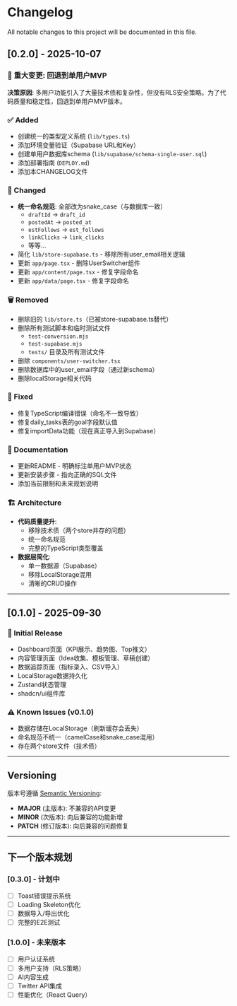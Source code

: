 # Changelog

All notable changes to this project will be documented in this file.

## [0.2.0] - 2025-10-07

### 🎯 **重大变更: 回退到单用户MVP**

**决策原因**: 多用户功能引入了大量技术债和复杂性，但没有RLS安全策略。为了代码质量和稳定性，回退到单用户MVP版本。

### ✅ Added
- 创建统一的类型定义系统 (`lib/types.ts`)
- 添加环境变量验证（Supabase URL和Key）
- 创建单用户数据库schema (`lib/supabase/schema-single-user.sql`)
- 添加部署指南 (`DEPLOY.md`)
- 添加本CHANGELOG文件

### 🔄 Changed
- **统一命名规范**: 全部改为snake_case（与数据库一致）
  - `draftId` → `draft_id`
  - `postedAt` → `posted_at`
  - `estFollows` → `est_follows`
  - `linkClicks` → `link_clicks`
  - 等等...
- 简化 `lib/store-supabase.ts` - 移除所有user_email相关逻辑
- 更新 `app/page.tsx` - 删除UserSwitcher组件
- 更新 `app/content/page.tsx` - 修复字段命名
- 更新 `app/data/page.tsx` - 修复字段命名

### 🗑️ Removed
- 删除旧的 `lib/store.ts`（已被store-supabase.ts替代）
- 删除所有测试脚本和临时测试文件
  - `test-conversion.mjs`
  - `test-supabase.mjs`
  - `tests/` 目录及所有测试文件
- 删除 `components/user-switcher.tsx`
- 删除数据库中的user_email字段（通过新schema）
- 删除localStorage相关代码

### 🐛 Fixed
- 修复TypeScript编译错误（命名不一致导致）
- 修复daily_tasks表的goal字段默认值
- 修复importData功能（现在真正导入到Supabase）

### 📝 Documentation
- 更新README - 明确标注单用户MVP状态
- 更新安装步骤 - 指向正确的SQL文件
- 添加当前限制和未来规划说明

### 🏗️ Architecture
- **代码质量提升**:
  - 移除技术债（两个store并存的问题）
  - 统一命名规范
  - 完整的TypeScript类型覆盖
- **数据层简化**:
  - 单一数据源（Supabase）
  - 移除LocalStorage混用
  - 清晰的CRUD操作

---

## [0.1.0] - 2025-09-30

### 🎉 Initial Release

- Dashboard页面（KPI展示、趋势图、Top推文）
- 内容管理页面（Idea收集、模板管理、草稿创建）
- 数据追踪页面（指标录入、CSV导入）
- LocalStorage数据持久化
- Zustand状态管理
- shadcn/ui组件库

### ⚠️ Known Issues (v0.1.0)
- 数据存储在LocalStorage（刷新缓存会丢失）
- 命名规范不统一（camelCase和snake_case混用）
- 存在两个store文件（技术债）

---

## Versioning

版本号遵循 [Semantic Versioning](https://semver.org/):
- **MAJOR** (主版本): 不兼容的API变更
- **MINOR** (次版本): 向后兼容的功能新增
- **PATCH** (修订版本): 向后兼容的问题修复

---

## 下一个版本规划

### [0.3.0] - 计划中
- [ ] Toast错误提示系统
- [ ] Loading Skeleton优化
- [ ] 数据导入/导出优化
- [ ] 完整的E2E测试

### [1.0.0] - 未来版本
- [ ] 用户认证系统
- [ ] 多用户支持（RLS策略）
- [ ] AI内容生成
- [ ] Twitter API集成
- [ ] 性能优化（React Query）
